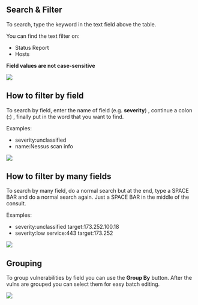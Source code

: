 ## Search & Filter

To search, type the keyword in the text field above the table.

You can find the text filter on:

* Status Report
* Hosts

**Field values are not case-sensitive**

![](https://raw.github.com/wiki/infobyte/faraday/images/search.png)

## How to filter by field

To search by field, enter the name of field  (e.g. **severity**) , continue a colon  (**:**) , finally put in the word that you want to find.

Examples: 

* severity:unclassified
* name:Nessus scan info

![](https://raw.github.com/wiki/infobyte/faraday/images/filterByField.png)

## How to filter by many fields

To search by many field, do a normal search but at the end, type a SPACE BAR and do a normal search again.
Just a SPACE BAR in the middle of the consult.

Examples:

* severity:unclassified target:173.252.100.18
* severity:low service:443 target:173.252

![](https://raw.github.com/wiki/infobyte/faraday/images/searchByManyFields.png)

## Grouping

To group vulnerabilities by field you can use the **Group By** button. After the vulns are grouped you can select them for easy batch editing.

![](https://raw.githubusercontent.com/wiki/infobyte/faraday/images/faraday_statusreport_groupby.png)

<a name="manage"></a>
